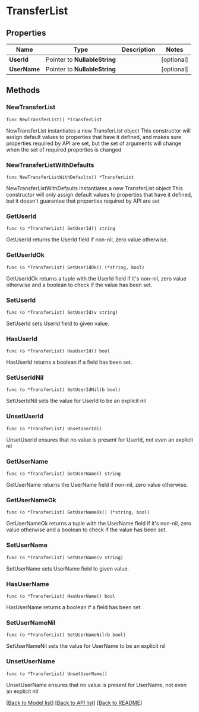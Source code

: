# TransferList

## Properties

Name | Type | Description | Notes
------------ | ------------- | ------------- | -------------
**UserId** | Pointer to **NullableString** |  | [optional] 
**UserName** | Pointer to **NullableString** |  | [optional] 

## Methods

### NewTransferList

`func NewTransferList() *TransferList`

NewTransferList instantiates a new TransferList object
This constructor will assign default values to properties that have it defined,
and makes sure properties required by API are set, but the set of arguments
will change when the set of required properties is changed

### NewTransferListWithDefaults

`func NewTransferListWithDefaults() *TransferList`

NewTransferListWithDefaults instantiates a new TransferList object
This constructor will only assign default values to properties that have it defined,
but it doesn't guarantee that properties required by API are set

### GetUserId

`func (o *TransferList) GetUserId() string`

GetUserId returns the UserId field if non-nil, zero value otherwise.

### GetUserIdOk

`func (o *TransferList) GetUserIdOk() (*string, bool)`

GetUserIdOk returns a tuple with the UserId field if it's non-nil, zero value otherwise
and a boolean to check if the value has been set.

### SetUserId

`func (o *TransferList) SetUserId(v string)`

SetUserId sets UserId field to given value.

### HasUserId

`func (o *TransferList) HasUserId() bool`

HasUserId returns a boolean if a field has been set.

### SetUserIdNil

`func (o *TransferList) SetUserIdNil(b bool)`

 SetUserIdNil sets the value for UserId to be an explicit nil

### UnsetUserId
`func (o *TransferList) UnsetUserId()`

UnsetUserId ensures that no value is present for UserId, not even an explicit nil
### GetUserName

`func (o *TransferList) GetUserName() string`

GetUserName returns the UserName field if non-nil, zero value otherwise.

### GetUserNameOk

`func (o *TransferList) GetUserNameOk() (*string, bool)`

GetUserNameOk returns a tuple with the UserName field if it's non-nil, zero value otherwise
and a boolean to check if the value has been set.

### SetUserName

`func (o *TransferList) SetUserName(v string)`

SetUserName sets UserName field to given value.

### HasUserName

`func (o *TransferList) HasUserName() bool`

HasUserName returns a boolean if a field has been set.

### SetUserNameNil

`func (o *TransferList) SetUserNameNil(b bool)`

 SetUserNameNil sets the value for UserName to be an explicit nil

### UnsetUserName
`func (o *TransferList) UnsetUserName()`

UnsetUserName ensures that no value is present for UserName, not even an explicit nil

[[Back to Model list]](../README.md#documentation-for-models) [[Back to API list]](../README.md#documentation-for-api-endpoints) [[Back to README]](../README.md)


